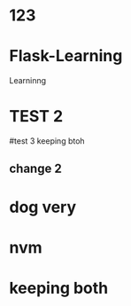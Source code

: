 # 123
# Flask-Learning
Learninng
# TEST 2
#test 3 keeping btoh
## change 2

# dog very 

# nvm
# keeping both
